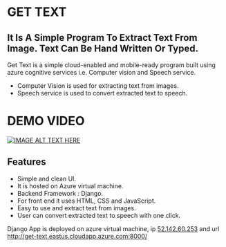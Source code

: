 # GET TEXT
## It Is A Simple Program To Extract Text From Image. Text Can Be Hand Written Or Typed. 
Get Text is a simple cloud-enabled and mobile-ready program built using azure cognitive services i.e. Computer vision and Speech service.

- Computer Vision is used for extracting text from images.
- Speech service is used to convert extracted text to speech.
# DEMO VIDEO
[![IMAGE ALT TEXT HERE](https://img.youtube.com/vi/BDHQab8-SoQ/0.jpg)](https://www.youtube.com/watch?v=BDHQab8-SoQ)

## Features


- Simple and clean UI.
- It is hosted on Azure virtual machine.
- Backend Framework : Django.
- For front end it uses HTML, CSS and JavaScript.
- Easy to use and extract text from images.
- User can convert extracted text to speech with one click.

Django App is deployed on azure virtual machine, ip [52.142.60.253](http://52.142.60.253:8000/) and url http://get-text.eastus.cloudapp.azure.com:8000/ 
